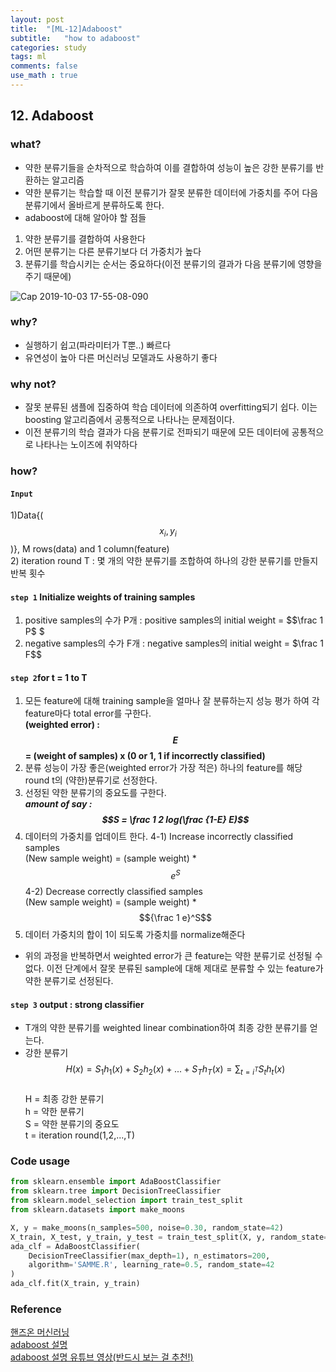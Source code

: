 ```yaml
---
layout: post
title:  "[ML-12]Adaboost"
subtitle:   "how to adaboost"
categories: study
tags: ml
comments: false
use_math : true
---
```


## 12. Adaboost

### what?
- 약한 분류기들을 순차적으로 학습하여 이를 결합하여 성능이 높은 강한 분류기를 반환하는 알고리즘
- 약한 분류기는 학습할 때 이전 분류기가 잘못 분류한 데이터에 가중치를 주어 다음 분류기에서 올바르게 분류하도록 한다. 
- adaboost에 대해 알아야 할 점들  
1) 약한 분류기를 결합하여 사용한다    
2) 어떤 분류기는 다른 분류기보다 더 가중치가 높다  
3) 분류기를 학습시키는 순서는 중요하다(이전 분류기의 결과가 다음 분류기에 영향을 주기 때문에)  

![Cap 2019-10-03 17-55-08-090](https://user-images.githubusercontent.com/35513025/66113039-f40a0380-e606-11e9-93ba-5095b0169964.jpg)


### why?
- 실행하기 쉽고(파라미터가 T뿐..) 빠르다
- 유연성이 높아 다른 머신러닝 모델과도 사용하기 좋다

### why not?
- 잘못 분류된 샘플에 집중하여 학습 데이터에 의존하여 overfitting되기 쉽다. 이는 boosting 알고리즘에서 공통적으로 나타나는 문제점이다. 
- 이전 분류기의 학습 결과가 다음 분류기로 전파되기 때문에 모든 데이터에 공통적으로 나타나는 노이즈에 취약하다

### how?
#### ```Input``` 
1)Data{($$x_i, y_i$$)}, M rows(data) and 1 column(feature)   
2) iteration round T : 몇 개의 약한 분류기를 조합하여 하나의 강한 분류기를 만들지 반복 횟수
#### ```step 1``` Initialize weights of training samples
1) positive samples의 수가 P개 : positive samples의 initial weight = $$\frac 1 P$  $  
2) negative samples의 수가 F개 : negative samples의 initial weight = $\frac 1 F$$     
#### ```step 2```for t = 1 to T
1) 모든 feature에 대해 training sample을 얼마나 잘 분류하는지 성능 평가 하여 각 feature마다 total error를 구한다.   
**(weighted error) : $$E$$ = (weight of samples) x (0 or 1, 1 if incorrectly classified)**  
2) 분류 성능이 가장 좋은(weighted error가 가장 적은) 하나의 feature를 해당 round t의 (약한)분류기로 선정한다.  
3) 선정된 약한 분류기의 중요도를 구한다.   
***amount of say : $$S = \frac 1 2 log(\frac {1-E} E)$$***
4) 데이터의 가중치를 업데이트 한다. 
4-1) Increase incorrectly classified samples    
(New sample weight) = (sample weight) * $$e^S$$
4-2) Decrease correctly classified samples    
(New sample weight) = (sample weight) * $${\frac 1 e}^S$$  
5) 데이터 가중치의 합이 1이 되도록 가중치를 normalize해준다  
- 위의 과정을 반복하면서 weighted error가 큰 feature는 약한 분류기로 선정될 수 없다. 이전 단계에서 잘못 분류된 sample에 대해 제대로 분류할 수 있는 feature가 약한 분류기로 선정된다.    

#### ```step 3``` output : strong classifier
- T개의 약한 분류기를 weighted linear combination하여 최종 강한 분류기를 얻는다.
- 강한 분류기 $$H(x) = S_1h_1(x) + S_2h_2(x)+...+S_Th_T(x) = \sum_{t=i^T}S_th_t(x)$$  
H = 최종 강한 분류기  
h = 약한 분류기  
S = 약한 분류기의 중요도  
t = iteration round(1,2,...,T)  

### Code usage
```python
from sklearn.ensemble import AdaBoostClassifier
from sklearn.tree import DecisionTreeClassifier
from sklearn.model_selection import train_test_split
from sklearn.datasets import make_moons

X, y = make_moons(n_samples=500, noise=0.30, random_state=42)
X_train, X_test, y_train, y_test = train_test_split(X, y, random_state=42)
ada_clf = AdaBoostClassifier(
    DecisionTreeClassifier(max_depth=1), n_estimators=200,
    algorithm='SAMME.R', learning_rate=0.5, random_state=42
)
ada_clf.fit(X_train, y_train)
```
### Reference 
[핸즈온 머신러닝](https://github.com/rickiepark/handson-ml)      
[adaboost 설명](https://dic1224.blog.me/220989033563)  
[adaboost 설명 유튜브 영상(반드시 보는 걸 추천!)](https://www.youtube.com/watch?v=LsK-xG1cLYA)  



